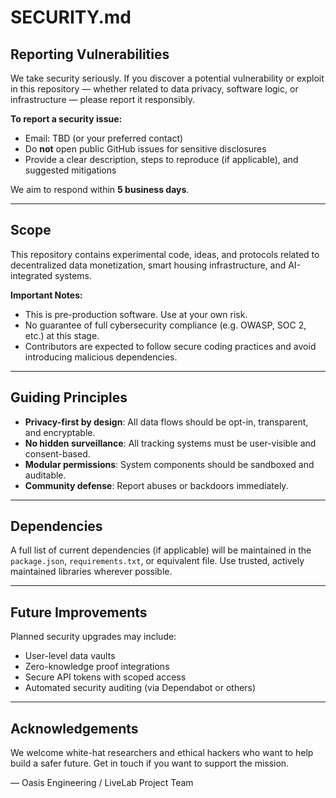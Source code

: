 # SECURITY.md

## Reporting Vulnerabilities

We take security seriously. If you discover a potential vulnerability or exploit in this repository — whether related to data privacy, software logic, or infrastructure — please report it responsibly.

**To report a security issue:**
- Email: TBD (or your preferred contact)
- Do **not** open public GitHub issues for sensitive disclosures
- Provide a clear description, steps to reproduce (if applicable), and suggested mitigations

We aim to respond within **5 business days**.

---

## Scope

This repository contains experimental code, ideas, and protocols related to decentralized data monetization, smart housing infrastructure, and AI-integrated systems.

**Important Notes:**
- This is pre-production software. Use at your own risk.
- No guarantee of full cybersecurity compliance (e.g. OWASP, SOC 2, etc.) at this stage.
- Contributors are expected to follow secure coding practices and avoid introducing malicious dependencies.

---

## Guiding Principles

- **Privacy-first by design**: All data flows should be opt-in, transparent, and encryptable.
- **No hidden surveillance**: All tracking systems must be user-visible and consent-based.
- **Modular permissions**: System components should be sandboxed and auditable.
- **Community defense**: Report abuses or backdoors immediately.

---

## Dependencies

A full list of current dependencies (if applicable) will be maintained in the `package.json`, `requirements.txt`, or equivalent file. Use trusted, actively maintained libraries wherever possible.

---

## Future Improvements

Planned security upgrades may include:
- User-level data vaults
- Zero-knowledge proof integrations
- Secure API tokens with scoped access
- Automated security auditing (via Dependabot or others)

---

## Acknowledgements

We welcome white-hat researchers and ethical hackers who want to help build a safer future. Get in touch if you want to support the mission.

—
Oasis Engineering / LiveLab Project Team
